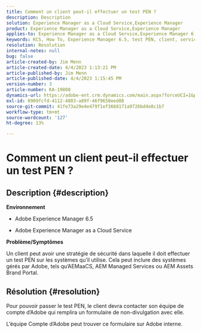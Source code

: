 ```yaml
---
title: Comment un client peut-il effectuer un test PEN ?
description: Description
solution: Experience Manager as a Cloud Service,Experience Manager
product: Experience Manager as a Cloud Service,Experience Manager
applies-to: Experience Manager as a Cloud Service,Experience Manager 6.5
keywords: KCS, How To, Experience Manager 6.5, test PEN, client, service cloud Experience Manager, AEM
resolution: Resolution
internal-notes: null
bug: false
article-created-by: Jim Menn
article-created-date: 4/4/2023 1:13:21 PM
article-published-by: Jim Menn
article-published-date: 4/4/2023 1:15:45 PM
version-number: 3
article-number: KA-19808
dynamics-url: https://adobe-ent.crm.dynamics.com/main.aspx?forceUCI=1&pagetype=entityrecord&etn=knowledgearticle&id=4c121076-ead2-ed11-a7c7-6045bd006b4b
exl-id: 0909fcfd-4112-4803-a89f-46f9658eed08
source-git-commit: 41fe73a29e4e479f1ef3668171a9726bd4e8c1b7
workflow-type: tm+mt
source-wordcount: '127'
ht-degree: 13%

---
```


# Comment un client peut-il effectuer un test PEN ?

## Description {#description}


<b>Environnement</b>

- Adobe Experience Manager 6.5

- Adobe Experience Manager as a Cloud Service

<b>Problème/Symptômes</b>

Un client peut avoir une stratégie de sécurité dans laquelle il doit effectuer un test PEN sur les systèmes qu’il utilise. Cela peut inclure des systèmes gérés par Adobe, tels qu’AEMaaCS, AEM Managed Services ou AEM Assets Brand Portal.


## Résolution {#resolution}


Pour pouvoir passer le test PEN, le client devra contacter son équipe de compte d’Adobe qui remplira un formulaire de non-divulgation avec elle.

L’équipe Compte d’Adobe peut trouver ce formulaire sur Adobe interne.

